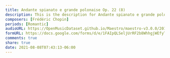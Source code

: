 ```yaml
---
title: Andante spianato e grande polonaise Op. 22 (8)
description: This is the description for Andante spianato e grande polonaise Op. 22 by Frédéric Chopin
composers: [Frédéric Chopin]
periods: [Romantic]
audioURL: https://OpenMusicDataset.github.io/Maestro/maestro-v3.0.0/2017/MIDI-Unprocessed_082_PIANO082_MID--AUDIO-split_07-09-17_Piano-e_2_-04_wav--2.midi
formURL: https://docs.google.com/forms/d/e/1FAIpQLSeljUrRF2b8WhhgjWEfyTG9dUVh4PrEx8-uvSG2IU-Z3ijnoA/viewform
comments: true
share: true
date: 2021-08-08T07:43:13-06:00
---
```

